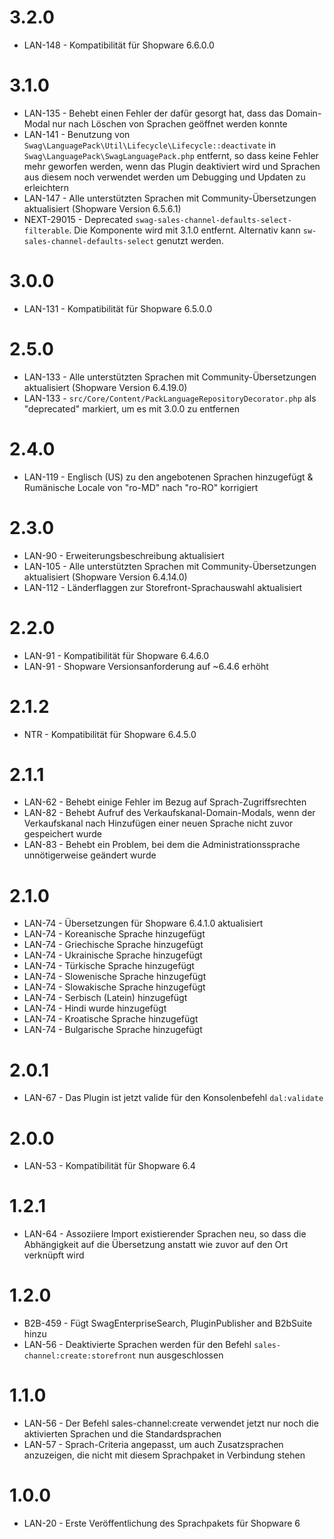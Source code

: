 # 3.2.0
- LAN-148 - Kompatibilität für Shopware 6.6.0.0

# 3.1.0
- LAN-135 - Behebt einen Fehler der dafür gesorgt hat, dass das Domain-Modal nur nach Löschen von Sprachen geöffnet werden konnte
- LAN-141 - Benutzung von `Swag\LanguagePack\Util\Lifecycle\Lifecycle::deactivate` in `Swag\LanguagePack\SwagLanguagePack.php` entfernt, so dass keine Fehler mehr geworfen werden, wenn das Plugin deaktiviert wird und Sprachen aus diesem noch verwendet werden um Debugging und Updaten zu erleichtern
- LAN-147 - Alle unterstützten Sprachen mit Community-Übersetzungen aktualisiert (Shopware Version 6.5.6.1)
- NEXT-29015 - Deprecated `swag-sales-channel-defaults-select-filterable`. Die Komponente wird mit 3.1.0 entfernt. Alternativ kann `sw-sales-channel-defaults-select` genutzt werden.
 
# 3.0.0
- LAN-131 - Kompatibilität für Shopware 6.5.0.0

# 2.5.0
- LAN-133 - Alle unterstützten Sprachen mit Community-Übersetzungen aktualisiert (Shopware Version 6.4.19.0)
- LAN-133 - `src/Core/Content/PackLanguageRepositoryDecorator.php` als "deprecated" markiert, um es mit 3.0.0 zu entfernen

# 2.4.0
- LAN-119 - Englisch (US) zu den angebotenen Sprachen hinzugefügt & Rumänische Locale von "ro-MD" nach "ro-RO" korrigiert

# 2.3.0
- LAN-90 - Erweiterungsbeschreibung aktualisiert
- LAN-105 - Alle unterstützten Sprachen mit Community-Übersetzungen aktualisiert (Shopware Version 6.4.14.0)
- LAN-112 - Länderflaggen zur Storefront-Sprachauswahl aktualisiert 

# 2.2.0
- LAN-91 - Kompatibilität für Shopware 6.4.6.0
- LAN-91 - Shopware Versionsanforderung auf ~6.4.6 erhöht

# 2.1.2
- NTR - Kompatibilität für Shopware 6.4.5.0

# 2.1.1
- LAN-62 - Behebt einige Fehler im Bezug auf Sprach-Zugriffsrechten
- LAN-82 - Behebt Aufruf des Verkaufskanal-Domain-Modals, wenn der Verkaufskanal nach Hinzufügen einer neuen Sprache nicht zuvor gespeichert wurde
- LAN-83 - Behebt ein Problem, bei dem die Administrationssprache unnötigerweise geändert wurde

# 2.1.0
- LAN-74 - Übersetzungen für Shopware 6.4.1.0 aktualisiert
- LAN-74 - Koreanische Sprache hinzugefügt
- LAN-74 - Griechische Sprache hinzugefügt
- LAN-74 - Ukrainische Sprache hinzugefügt
- LAN-74 - Türkische Sprache hinzugefügt
- LAN-74 - Slowenische Sprache hinzugefügt
- LAN-74 - Slowakische Sprache hinzugefügt
- LAN-74 - Serbisch (Latein) hinzugefügt
- LAN-74 - Hindi wurde hinzugefügt
- LAN-74 - Kroatische Sprache hinzugefügt
- LAN-74 - Bulgarische Sprache hinzugefügt

# 2.0.1
- LAN-67 - Das Plugin ist jetzt valide für den Konsolenbefehl `dal:validate`

# 2.0.0
- LAN-53 - Kompatibilität für Shopware 6.4

# 1.2.1
- LAN-64 - Assoziiere Import existierender Sprachen neu, so dass die Abhängigkeit auf die Übersetzung anstatt wie zuvor auf den Ort verknüpft wird

# 1.2.0
- B2B-459 - Fügt SwagEnterpriseSearch, PluginPublisher and B2bSuite hinzu
- LAN-56 - Deaktivierte Sprachen werden für den Befehl `sales-channel:create:storefront` nun ausgeschlossen

# 1.1.0
- LAN-56 - Der Befehl sales-channel:create verwendet jetzt nur noch die aktivierten Sprachen und die Standardsprachen
- LAN-57 - Sprach-Criteria angepasst, um auch Zusatzsprachen anzuzeigen, die nicht mit diesem Sprachpaket in Verbindung stehen

# 1.0.0
- LAN-20 - Erste Veröffentlichung des Sprachpakets für Shopware 6
